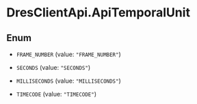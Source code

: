 # DresClientApi.ApiTemporalUnit

## Enum


* `FRAME_NUMBER` (value: `"FRAME_NUMBER"`)

* `SECONDS` (value: `"SECONDS"`)

* `MILLISECONDS` (value: `"MILLISECONDS"`)

* `TIMECODE` (value: `"TIMECODE"`)


